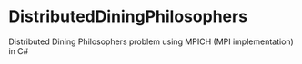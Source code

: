 # DistributedDiningPhilosophers
Distributed Dining Philosophers problem using MPICH (MPI implementation) in C#
